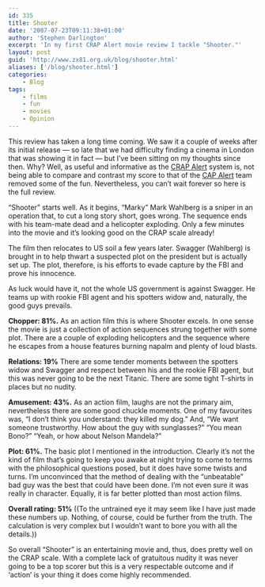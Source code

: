 ```yaml
---
id: 335
title: Shooter
date: '2007-07-23T09:11:38+01:00'
author: 'Stephen Darlington'
excerpt: 'In my first CRAP Alert movie review I tackle "Shooter."'
layout: post
guid: 'http://www.zx81.org.uk/blog/shooter.html'
aliases: ['/blog/shooter.html']
categories:
    - Blog
tags:
    - films
    - fun
    - movies
    - Opinion
---
```


This review has taken a long time coming. We saw it a couple of weeks after its initial release — so late that we had difficulty finding a cinema in London that was showing it in fact — but I’ve been sitting on my thoughts since then. Why? Well, as useful and informative as the [CRAP Alert](/blog/crap-alert.html "CRAP Alert") system is, not being able to compare and contrast my score to that of the [CAP Alert](http://www.capalert.com "CAP Alert") team removed some of the fun. Nevertheless, you can’t wait forever so here is the full review.

“Shooter” starts well. As it begins, “Marky” Mark Wahlberg is a sniper in an operation that, to cut a long story short, goes wrong. The sequence ends with his team-mate dead and a helicopter exploding. Only a few minutes into the movie and it’s looking good on the CRAP scale already!

The film then relocates to US soil a few years later. Swagger (Wahlberg) is brought in to help thwart a suspected plot on the president but is actually set up. The plot, therefore, is his efforts to evade capture by the FBI and prove his innocence.

As luck would have it, not the whole US government is against Swagger. He teams up with rookie FBI agent and his spotters widow and, naturally, the good guys prevails.

**Chopper: 81%.** As an action film this is where Shooter excels. In one sense the movie is just a collection of action sequences strung together with some plot. There are a couple of exploding helicopters and the sequence where he escapes from a house features burning napalm and plenty of loud blasts.

**Relations: 19%** There are some tender moments between the spotters widow and Swagger and respect between his and the rookie FBI agent, but this was never going to be the next Titanic. There are some tight T-shirts in places but no nudity.

**Amusement: 43%.** As an action film, laughs are not the primary aim, nevertheless there are some good chuckle moments. One of my favourites was, “I don’t think you understand: they killed my dog.” And, “We want someone trustworthy. How about the guy with sunglasses?” “You mean Bono?” “Yeah, or how about Nelson Mandela?”

**Plot: 61%.** The basic plot I mentioned in the introduction. Clearly it’s not the kind of film that’s going to keep you awake at night trying to come to terms with the philosophical questions posed, but it does have some twists and turns. I’m unconvinced that the method of dealing with the “unbeatable” bad guy was the best that could have been done. I’m not even sure it was really in character. Equally, it is far better plotted than most action films.

**Overall rating: 51%** ((To the untrained eye it may seem like I have just made these numbers up. Nothing, of course, could be further from the truth. The calculation is very complex but I wouldn’t want to bore you with all the details.))

So overall “Shooter” is an entertaining movie and, thus, does pretty well on the CRAP scale. With a complete lack of gratuitous nudity it was never going to be a top scorer but this is a very respectable outcome and if ‘action’ is your thing it does come highly recommended.